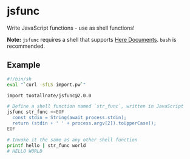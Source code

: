 # jsfunc

Write JavaScript functions - use as shell functions!

**Note:** `jsfunc` requires a shell that supports [Here
Documents](http://tldp.org/LDP/abs/html/here-docs.html). `bash` is recommended.

## Example

```bash
#!/bin/sh
eval "`curl -sfLS import.pw`"

import tootallnate/jsfunc@2.0.0

# Define a shell function named `str_func`, written in JavaScript
jsfunc str_func <<EOF
  const stdin = String(await process.stdin);
  return (stdin + ' ' + process.argv[2]).toUpperCase();
EOF

# Invoke it the same as any other shell function
printf hello | str_func world
# HELLO WORLD
```
